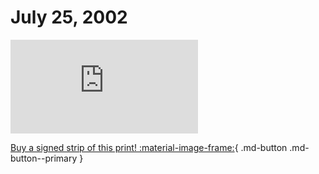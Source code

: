 # July 25, 2002

![](https://www.achewood.com/comic.php?date=07252002)

[Buy a signed strip of this print! :material-image-frame:](https://achewood-holiday-pop-up.myshopify.com/products/strip#07282002){ .md-button .md-button--primary }
